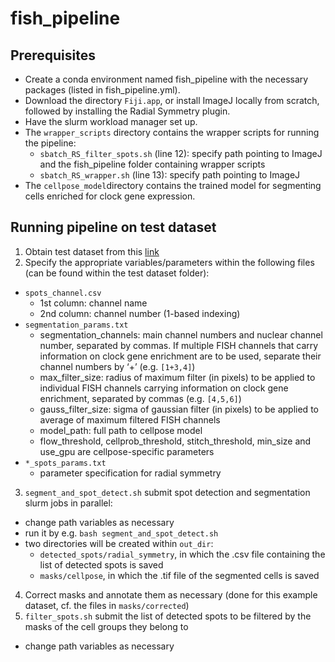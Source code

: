 # fish_pipeline
## Prerequisites
- Create a conda environment named fish_pipeline with the necessary packages (listed in fish_pipeline.yml).
- Download the directory `Fiji.app`, or install ImageJ locally from scratch, followed by installing the Radial Symmetry plugin.
- Have the slurm workload manager set up.
- The `wrapper_scripts` directory contains the wrapper scripts for running the pipeline:
   * `sbatch_RS_filter_spots.sh` (line 12): specify path pointing to ImageJ and the fish_pipeline folder containing wrapper scripts
   *  `sbatch_RS_wrapper.sh` (line 13): specify path pointing to ImageJ
- The `cellpose_model`directory contains the trained model for segmenting cells enriched for clock gene expression.  

## Running pipeline on test dataset
1. Obtain test dataset from this [link](https://figshare.com)
2. Specify the appropriate variables/parameters within the following files (can be found within the test dataset folder):
  -	`spots_channel.csv`
    * 1st column: channel name
    * 2nd column: channel number (1-based indexing)
  - `segmentation_params.txt`
    * segmentation_channels: main channel numbers and nuclear channel number, separated by commas. If multiple FISH channels that carry information on clock gene enrichment are to be used, separate their channel numbers by ‘+’ (e.g. `[1+3,4]`)
    * max_filter_size: radius of maximum filter (in pixels) to be applied to individual FISH channels carrying information on clock gene enrichment, separated by commas (e.g. `[4,5,6]`) 
    * gauss_filter_size: sigma of gaussian filter (in pixels) to be applied to average of maximum filtered FISH channels
    * model_path: full path to cellpose model
    * flow_threshold, cellprob_threshold, stitch_threshold, min_size and use_gpu are cellpose-specific parameters
  -	`*_spots_params.txt`
    * parameter specification for radial symmetry
3. `segment_and_spot_detect.sh` submit spot detection and segmentation slurm jobs in parallel:
  - change path variables as necessary
  - run it by e.g. `bash segment_and_spot_detect.sh`
  - two directories will be created within `out_dir`:
    * `detected_spots/radial_symmetry`, in which the .csv file containing the list of detected spots is saved
    * `masks/cellpose`, in which the .tif file of the segmented cells is saved
4. Correct masks and annotate them as necessary (done for this example dataset, cf. the files in `masks/corrected`)
5. `filter_spots.sh` submit the list of detected spots to be filtered by the masks of the cell groups they belong to
  - change path variables as necessary

